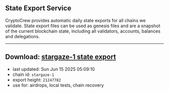## State Export Service
CryptoCrew provides automatic daily state exports for all chains we validate. State export files can be used as genesis files and are a snapshot of the current blockchain state, including all validators, accounts, balances and delegations.

---
**Download: [stargaze-1 state export](https://dl-eu2.ccvalidators.com/SERVICE/stargaze/stargaze-1_export_21247782.json)**
---

- last updated: Sun Jun 15 2025 05:09:10
- chain id: `stargaze-1`
- export height: `21247782`
- use for: airdrops, local tests, chain recovery
